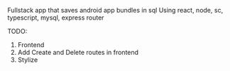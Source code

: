 Fullstack app that saves android app bundles in sql
Using react, node, sc, typescript, mysql, express router

TODO:

1. Frontend
2. Add Create and Delete routes in frontend
3. Stylize

